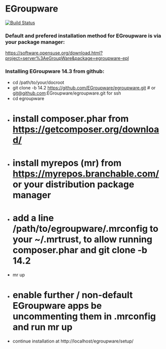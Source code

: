 # EGroupware
[![Build Status](https://travis-ci.org/EGroupware/egroupware.svg?branch=14.2)](https://travis-ci.org/EGroupware/egroupware)
### Default and prefered installation method for EGroupware is via your package manager:

  https://software.opensuse.org/download.html?project=server%3AeGroupWare&package=egroupware-epl

### Installing EGroupware 14.3 from github:
* cd /path/to/your/docroot
* git clone -b 14.2 https://github.com/EGroupware/egroupware.git # or git@github.com:EGroupware/egroupware.git for ssh
* cd egroupware
* # install composer.phar from https://getcomposer.org/download/
* # install myrepos (mr) from https://myrepos.branchable.com/ or your distribution package manager
* # add a line /path/to/egroupware/.mrconfig to your ~/.mrtrust, to allow running composer.phar and git clone -b 14.2
* mr up
* # enable further / non-default EGroupware apps be uncommenting them in .mrconfig and run mr up
* continue installation at http://localhost/egroupware/setup/
